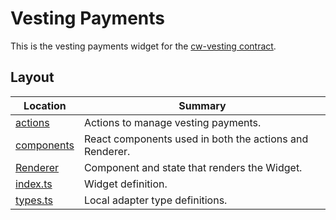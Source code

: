 # Vesting Payments

This is the vesting payments widget for the [cw-vesting
contract](https://github.com/DA0-DA0/dao-contracts/tree/main/contracts/external/cw-vesting).

## Layout

| Location                   | Summary                                                 |
| -------------------------- | ------------------------------------------------------- |
| [actions](./actions)       | Actions to manage vesting payments.                     |
| [components](./components) | React components used in both the actions and Renderer. |
| [Renderer](./Renderer)     | Component and state that renders the Widget.            |
| [index.ts](./index.ts)     | Widget definition.                                      |
| [types.ts](./types.ts)     | Local adapter type definitions.                         |
